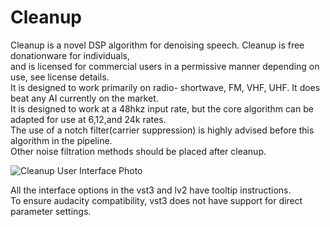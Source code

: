 # Cleanup 
Cleanup is a novel DSP algorithm for denoising speech. Cleanup is free donationware for individuals,\
and is licensed for commercial users in a permissive manner depending on use, see license details.\
It is designed to work primarily on radio- shortwave, FM, VHF, UHF. It does beat any AI currently on the market.\
It is designed to work at a 48hkz input rate, but the core algorithm can be adapted for use at 6,12,and 24k rates.\
The use of a notch filter(carrier suppression) is highly advised before this algorithm in the pipeline.\
Other noise filtration methods should be placed after cleanup.


![Cleanup User Interface Photo](https://i.imgur.com/465sJq4.png)

All the interface options in the vst3 and lv2 have tooltip instructions.\
To ensure audacity compatibility, vst3 does not have support for direct parameter settings.
